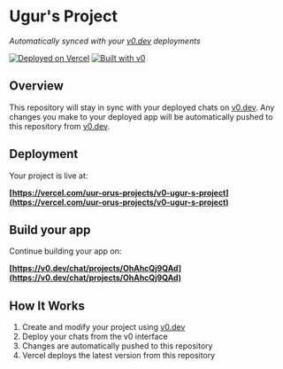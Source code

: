 # Ugur's Project

*Automatically synced with your [v0.dev](https://v0.dev) deployments*

[![Deployed on Vercel](https://img.shields.io/badge/Deployed%20on-Vercel-black?style=for-the-badge&logo=vercel)](https://vercel.com/uur-orus-projects/v0-ugur-s-project)
[![Built with v0](https://img.shields.io/badge/Built%20with-v0.dev-black?style=for-the-badge)](https://v0.dev/chat/projects/OhAhcQj9QAd)

## Overview

This repository will stay in sync with your deployed chats on [v0.dev](https://v0.dev).
Any changes you make to your deployed app will be automatically pushed to this repository from [v0.dev](https://v0.dev).

## Deployment

Your project is live at:

**[https://vercel.com/uur-orus-projects/v0-ugur-s-project](https://vercel.com/uur-orus-projects/v0-ugur-s-project)**

## Build your app

Continue building your app on:

**[https://v0.dev/chat/projects/OhAhcQj9QAd](https://v0.dev/chat/projects/OhAhcQj9QAd)**

## How It Works

1. Create and modify your project using [v0.dev](https://v0.dev)
2. Deploy your chats from the v0 interface
3. Changes are automatically pushed to this repository
4. Vercel deploys the latest version from this repository
